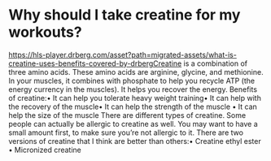 # Why should I take creatine for my workouts?

https://hls-player.drberg.com/asset?path=migrated-assets/what-is-creatine-uses-benefits-covered-by-drbergCreatine is a combination of three amino acids. These amino acids are arginine, glycine, and methionine. In your muscles, it combines with phosphate to help you recycle ATP (the energy currency in the muscles). It helps you recover the energy. Benefits of creatine:• It can help you tolerate heavy weight training• It can help with the recovery of the muscle• It can help the strength of the muscle • It can help the size of the muscle There are different types of creatine. Some people can actually be allergic to creatine as well. You may want to have a small amount first, to make sure you’re not allergic to it. There are two versions of creatine that I think are better than others:• Creatine ethyl ester • Micronized creatine